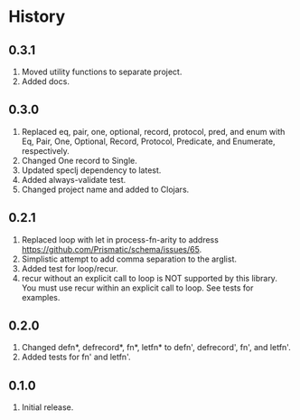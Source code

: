 # History

## 0.3.1

1. Moved utility functions to separate project.
2. Added docs.

## 0.3.0

1. Replaced eq, pair, one, optional, record, protocol, pred, and enum with Eq, Pair, One, Optional, Record, Protocol, Predicate, and Enumerate, respectively.
2. Changed One record to Single.
3. Updated speclj dependency to latest.
4. Added always-validate test.
5. Changed project name and added to Clojars.

## 0.2.1

1. Replaced loop with let in process-fn-arity to address https://github.com/Prismatic/schema/issues/65.
2. Simplistic attempt to add comma separation to the arglist.
3. Added test for loop/recur.
4. recur without an explicit call to loop is NOT supported by this library.  You must use recur within an explicit call to loop.  See tests for examples.

## 0.2.0

1. Changed defn*, defrecord*, fn*, letfn* to defn', defrecord', fn', and letfn'.
2. Added tests for fn' and letfn'.

## 0.1.0

1. Initial release.
